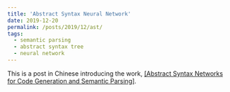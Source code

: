 ```yaml
---
title: 'Abstract Syntax Neural Network'
date: 2019-12-20
permalink: /posts/2019/12/ast/
tags:
  - semantic parsing
  - abstract syntax tree
  - neural network
---
```


This is a post in Chinese introducing the work, [[Abstract Syntax Networks for Code Generation and Semantic Parsing]](https://arxiv.org/abs/1704.07535).
